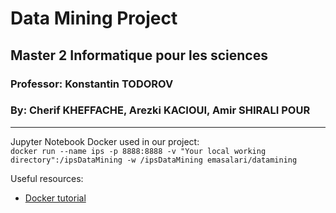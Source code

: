 # Data Mining Project
## Master 2 Informatique pour les sciences
### Professor: Konstantin TODOROV
### By: Cherif KHEFFACHE, Arezki KACIOUI, Amir SHIRALI POUR
-------------------------------------------------------

Jupyter Notebook Docker used in our project:   
`docker run --name ips -p 8888:8888 -v "Your local working directory":/ipsDataMining -w /ipsDataMining emasalari/datamining`

Useful resources:   
- [Docker tutorial](https://www.scalyr.com/blog/create-docker-image/)







